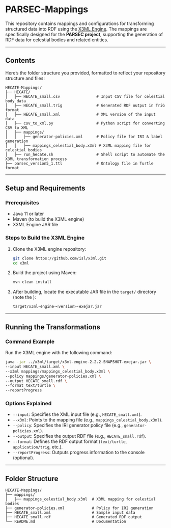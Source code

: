 # **PARSEC-Mappings**

This repository contains mappings and configurations for transforming structured data into RDF using the [X3ML Engine](https://github.com/isl/x3ml). The mappings are specifically designed for the **PARSEC project**, supporting the generation of RDF data for celestial bodies and related entities.

---

## **Contents**
Here’s the folder structure you provided, formatted to reflect your repository structure and files:

```
HECATE-Mappings/
├── HECATE/
│   ├── HECATE_small.csv                # Input CSV file for celestial body data
│   ├── HECATE_small.trig               # Generated RDF output in TriG format
│   ├── HECATE_small.xml                # XML version of the input data
│   ├── csv_to_xml.py                   # Python script for converting CSV to XML
│   ├── mappings/
│   │   ├── generator-policies.xml      # Policy file for IRI & label generation
│   │   ├── mappings_celestial_body.x3ml # X3ML mapping file for celestial bodies
│   ├── run_hecate.sh                   # Shell script to automate the X3ML transformation process
├── parsec_version5_1.ttl               # Ontology file in Turtle format
```

---

## **Setup and Requirements**

### **Prerequisites**
- Java 11 or later
- Maven (to build the X3ML engine)
- X3ML Engine JAR file

### **Steps to Build the X3ML Engine**
1. Clone the X3ML engine repository:
   ```bash
   git clone https://github.com/isl/x3ml.git
   cd x3ml
   ```
2. Build the project using Maven:
   ```bash
   mvn clean install
   ```
3. After building, locate the executable JAR file in the `target/` directory (note the <version>):
   ```
   target/x3ml-engine-<version>-exejar.jar
   ```

---

## **Running the Transformations**

### **Command Example**
Run the X3ML engine with the following command:
```bash
java -jar ../x3ml/target/x3ml-engine-2.2.2-SNAPSHOT-exejar.jar \
--input HECATE_small.xml \
--x3ml mappings/mappings_celestial_body.x3ml \
--policy mappings/generator-policies.xml \
--output HECATE_small.rdf \
--format text/turtle \
--reportProgress
```

### **Options Explained**
- `--input`: Specifies the XML input file (e.g., `HECATE_small.xml`).
- `--x3ml`: Points to the mapping file (e.g., `mappings_celestial_body.x3ml`).
- `--policy`: Specifies the IRI generator policy file (e.g., `generator-policies.xml`).
- `--output`: Specifies the output RDF file (e.g., `HECATE_small.rdf`).
- `--format`: Defines the RDF output format (`text/turtle`, `application/trig`, etc.).
- `--reportProgress`: Outputs progress information to the console (optional).

---

## **Folder Structure**

```
HECATE-Mappings/
├── mappings/
│   ├── mappings_celestial_body.x3ml  # X3ML mapping for celestial bodies
├── generator-policies.xml            # Policy for IRI generation
├── HECATE_small.xml                  # Sample input data
├── HECATE_small.rdf                  # Generated RDF output
└── README.md                         # Documentation
```
